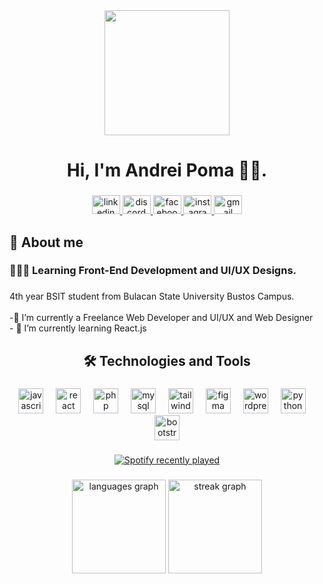 <div align="center">
  <img height="200" src="https://media3.giphy.com/media/6mSpryuLY3F1Ex11dE/giphy.gif?cid=6c09b9528e9k7ttf2a2ykf3jghg097bejl7bwc8low2frv6q&ep=v1_internal_gif_by_id&rid=giphy.gif&ct=g"  />
</div>

###

<h1 align="center">Hi, I'm Andrei Poma 👋🏿.</h1>

###

<div align="center">
  <a href="https://www.linkedin.com/in/andrei-poma-605637344/" target="_blank">
    <img src="https://raw.githubusercontent.com/maurodesouza/profile-readme-generator/master/src/assets/icons/social/linkedin/default.svg" width="45" height="30" alt="linkedin logo"  />
  </a>
  <a href="ishreksue" target="_blank">
    <img src="https://raw.githubusercontent.com/maurodesouza/profile-readme-generator/master/src/assets/icons/social/discord/default.svg" width="45" height="30" alt="discord logo"  />
  </a>
  <a href="https://www.facebook.com/dreiur/" target="_blank">
    <img src="https://raw.githubusercontent.com/maurodesouza/profile-readme-generator/master/src/assets/icons/social/facebook/default.svg" width="45" height="30" alt="facebook logo"  />
  </a>
  <a href="https://www.instagram.com/dreiiiur/" target="_blank">
    <img src="https://raw.githubusercontent.com/maurodesouza/profile-readme-generator/master/src/assets/icons/social/instagram/default.svg" width="45" height="30" alt="instagram logo"  />
  </a>
  <a href="andreipoma1220@gmail.com" target="_blank">
    <img src="https://raw.githubusercontent.com/maurodesouza/profile-readme-generator/master/src/assets/icons/social/gmail/default.svg" width="45" height="30" alt="gmail logo"  />
  </a>
</div>

###

<h2 align="left">🍵 About me</h2>

###

<h3 align="left">👩🏾‍💻 Learning Front-End Development and UI/UX Designs.</h3>

###

<p align="left">4th year BSIT student from Bulacan State University Bustos Campus.<br><br>-🔭 I’m currently a Freelance Web Developer and UI/UX and Web Designer<br>- 🌱 I’m currently learning React.js</p>

###

<h2 align="center">🛠️ Technologies and Tools</h2>

###

<div align="center">
  <img src="https://skillicons.dev/icons?i=js" height="40" alt="javascript logo"  />
  <img width="12" />
  <img src="https://skillicons.dev/icons?i=react" height="40" alt="react logo"  />
  <img width="12" />
  <img src="https://skillicons.dev/icons?i=php" height="40" alt="php logo"  />
  <img width="12" />
  <img src="https://skillicons.dev/icons?i=mysql" height="40" alt="mysql logo"  />
  <img width="12" />
  <img src="https://skillicons.dev/icons?i=tailwind" height="40" alt="tailwindcss logo"  />
  <img width="12" />
  <img src="https://skillicons.dev/icons?i=figma" height="40" alt="figma logo"  />
  <img width="12" />
  <img src="https://skillicons.dev/icons?i=wordpress" height="40" alt="wordpress logo"  />
  <img width="12" />
  <img src="https://skillicons.dev/icons?i=py" height="40" alt="python logo"  />
  <img width="12" />
  <img src="https://cdn.jsdelivr.net/gh/devicons/devicon/icons/bootstrap/bootstrap-original.svg" height="40" alt="bootstrap logo"  />
</div>

###

<div align="center">
  <a href="https://open.spotify.com/user/31f3awgc6yi3og6h3q5chgz4wf7m">
    <img src="https://spotify-recently-played-readme.vercel.app/api?user=31f3awgc6yi3og6h3q5chgz4wf7m&count=1&unique=false" alt="Spotify recently played"  />
  </a>
</div>

###

<div align="center">
  <img src="https://github-readme-stats.vercel.app/api/top-langs?username=dreiiiur&locale=en&hide_title=false&layout=compact&card_width=320&langs_count=5&theme=dracula&hide_border=false&order=2" height="150" alt="languages graph"  />
  <img src="https://streak-stats.demolab.com?user=dreiiiur&locale=en&mode=daily&theme=dracula&hide_border=false&border_radius=5&order=3" height="150" alt="streak graph"  />
</div>

###
